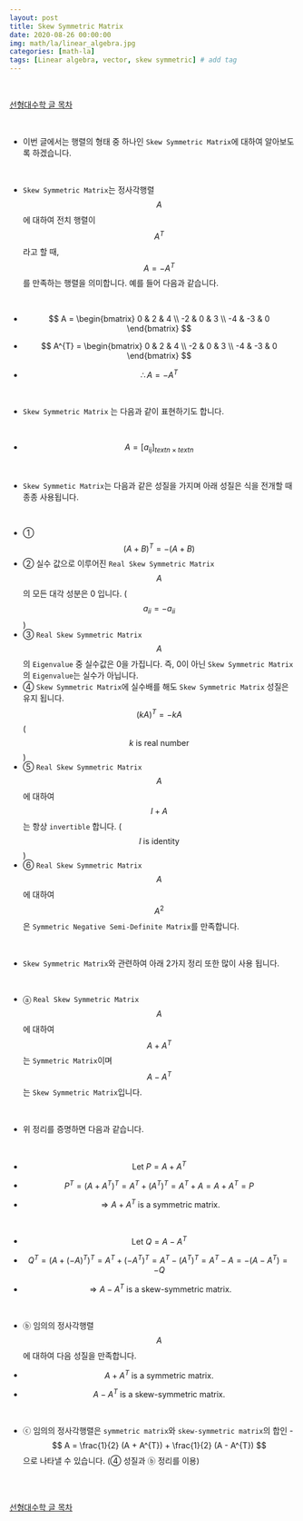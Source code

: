```yaml
---
layout: post
title: Skew Symmetric Matrix
date: 2020-08-26 00:00:00
img: math/la/linear_algebra.jpg
categories: [math-la] 
tags: [Linear algebra, vector, skew symmetric] # add tag
---
```


<br>

[선형대수학 글 목차](https://gaussian37.github.io/math-la-table/)

<br>

- 이번 글에서는 행렬의 형태 중 하나인 `Skew Symmetric Matrix`에 대하여 알아보도록 하겠습니다.

<br>

- `Skew Symmetric Matrix`는 정사각행렬 $$ A $$ 에 대하여 전치 행렬이 $$ A^{T} $$ 라고 할 때, $$ A = -A^{T} $$ 를 만족하는 행렬을 의미합니다. 예를 들어 다음과 같습니다.

<br>

- $$ A = \begin{bmatrix} 0 & 2 & 4 \\ -2 & 0 & 3 \\ -4 & -3 & 0 \end{bmatrix} $$

- $$ A^{T} = \begin{bmatrix} 0 & 2 & 4 \\ -2 & 0 & 3 \\ -4 & -3 & 0 \end{bmatrix} $$

- $$ \therefore A = -A^{T} $$

<br>

- `Skew Symmetric Matrix` 는 다음과 같이 표현하기도 합니다.

<br>

- $$ A = [a_{\text{ij}}]_{text{n} \times text{n}} $$

<br>

- `Skew Symmetic Matrix`는 다음과 같은 성질을 가지며 아래 성질은 식을 전개할 때 종종 사용됩니다.

<br>

- ① $$ (A + B)^{T} = -(A + B) $$
- ② 실수 값으로 이루어진 `Real Skew Symmetric Matrix` $$ A $$ 의 모든 대각 성분은 0 입니다. ( $$ a_{ii} = -a_{ii} $$ )
- ③ `Real Skew Symmetric Matrix` $$ A $$ 의 `Eigenvalue` 중 실수값은 0을 가집니다. 즉, 0이 아닌 `Skew Symmetric Matrix`의 `Eigenvalue`는 실수가 아닙니다.
- ④ `Skew Symmetric Matrix`에 실수배를 해도 `Skew Symmetric Matrix` 성질은 유지 됩니다. $$ (kA)^{T} = -kA $$ ( $$ k \text{ is real number} $$ )
- ⑤ `Real Skew Symmetric Matrix` $$ A $$ 에 대하여 $$ I + A $$ 는 항상 `invertible` 합니다. ( $$ I \text{ is identity} $$ )
- ⑥ `Real Skew Symmetric Matrix` $$ A $$ 에 대하여 $$ A^{2} $$ 은 `Symmetric Negative Semi-Definite Matrix`를 만족합니다.

<br>

- `Skew Symmetric Matrix`와 관련하여 아래 2가지 정리 또한 많이 사용 됩니다.

<br>

- ⓐ `Real Skew Symmetric Matrix` $$ A $$ 에 대하여 $$ A + A^{T} $$ 는 `Symmetric Matrix`이며 $$ A - A^{T} $$ 는 `Skew Symmetric Matrix`입니다.

<br>

- 위 정리를 증명하면 다음과 같습니다.

<br>

- $$ \text{Let } P = A + A^{T} $$

- $$ P^{T} = (A + A^{T})^{T} = A^{T} + (A^{T})^{T} = A^{T} + A = A + A^{T} = P $$

- $$ \Rightarrow A + A^{T} \text{ is a symmetric matrix.} $$

<br>

- $$ \text{Let } Q = A - A^{T} $$

- $$ Q^{T} = (A + (-A)^{T})^{T} = A^{T} + (-A^{T})^{T} = A^{T} - (A^{T})^{T} = A^{T} - A = -(A - A^{T}) = -Q $$

- $$ \Rightarrow A - A^{T} \text{ is a skew-symmetric matrix.} $$

<br>

- ⓑ 임의의 정사각행렬 $$ A $$ 에 대하여 다음 성질을 만족합니다.

- $$ A + A^{T} \text{ is a symmetric matrix.} $$

- $$ A - A^{T} \text{ is a skew-symmetric matrix.} $$

<br>

- ⓒ 임의의 정사각행렬은 `symmetric matrix`와 `skew-symmetric matrix`의 합인 - $$ A = \frac{1}{2} (A + A^{T}) + \frac{1}{2} (A - A^{T}) $$ 으로 나타낼 수 있습니다. (④ 성질과 ⓑ 정리를 이용)

<br>


<br>

[선형대수학 글 목차](https://gaussian37.github.io/math-la-table/)

<br>

